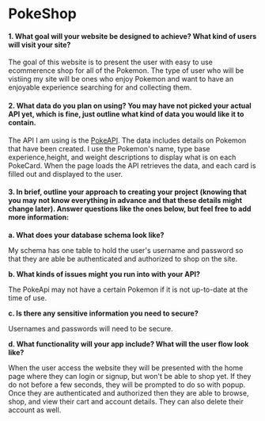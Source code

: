 # PokeShop

#### 1. What goal will your website be designed to achieve? What kind of users will visit your site?

The goal of this website is to present the user with easy to use ecommerence shop for all of the Pokemon. The type of user who will be vistiing my site will be ones who enjoy Pokemon and want to have an enjoyable experience searching for and collecting them.

#### 2. What data do you plan on using? You may have not picked your actual API yet, which is fine, just outline what kind of data you would like it to contain.

The API I am using is the [PokeAPI](https://pokeapi.co/). The data includes details on Pokemon that have been created. I use the Pokemon's
name, type base experience,height, and weight descriptions to display what is on each PokeCard. When the page loads the API retrieves the data, and each card is filled out and displayed to the user.

#### 3. In brief, outline your approach to creating your project (knowing that you may not know everything in advance and that these details might change later). Answer questions like the ones below, but feel free to add more information:

**a. What does your database schema look like?**

My schema has one table to hold the user's username and password so that they are able be authenticated and authorized to shop on the site.

**b. What kinds of issues might you run into with your API?**

The PokeApi may not have a certain Pokemon if it is not up-to-date at the time of use.

**c. Is there any sensitive information you need to secure?**

Usernames and passwords will need to be secure.

**d. What functionality will your app include? What will the user flow look like?**

When the user access the website they will be presented with the home page where they can login or signup, but won't be able to shop yet. If they do not before a few seconds, they will be prompted to do so with popup. Once they are authenticated and authorized then they are able to browse, shop, and view their cart and account details. They can also delete their account as well.
